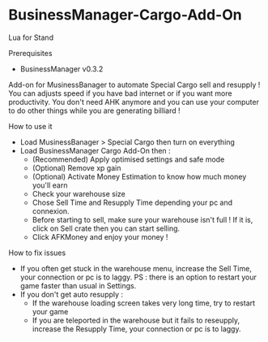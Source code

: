 # BusinessManager-Cargo-Add-On
Lua for Stand

Prerequisites 
- BusinessManager v0.3.2

Add-on for MusinessBanager to automate Special Cargo sell and resupply !
You can adjusts speed if you have bad internet or if you want more productivity. You don't need AHK anymore and you can use your computer to do other things while you are generating billiard !

How to use it
- Load MusinessBanager > Special Cargo then turn on everything
- Load BusinessManager Cargo Add-On then :
  - (Recommended) Apply optimised settings and safe mode
  - (Optional) Remove xp gain
  - (Optional) Activate Money Estimation to know how much money you'll earn 
  - Check your warehouse size
  - Chose Sell Time and Resupply Time depending your pc and connexion.
  - Before starting to sell, make sure your warehouse isn't full ! If it is, click on Sell crate then you can start selling.
  - Click AFKMoney and enjoy your money !

How to fix issues
- If you often get stuck in the warehouse menu, increase the Sell Time, your connection or pc is to laggy.
PS : there is an option to restart your game faster than usual in Settings.
- If you don't get auto resupply :
  - If the warehouse loading screen takes very long time, try to restart your game
  - If you are teleported in the warehouse but it fails to reseupply, increase the Resupply Time, your connection or pc is to laggy.

